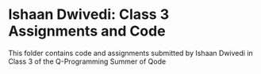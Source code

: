 # Ishaan Dwivedi: Class 3 Assignments and Code
This folder contains code and assignments submitted by Ishaan Dwivedi in Class 3 of the Q-Programming Summer of Qode